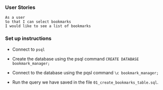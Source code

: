 ### User Stories

```
As a user
So that I can select bookmarks
I would like to see a list of bookmarks
```


### Set up instructions

- Connect to `psql`

- Create the database using the psql command `CREATE DATABASE bookmark_manager;`

- Connect to the database using the pqsl command `\c bookmark_manager;`

- Run the query we have saved in the file `01_create_bookmarks_table.sql`. 
